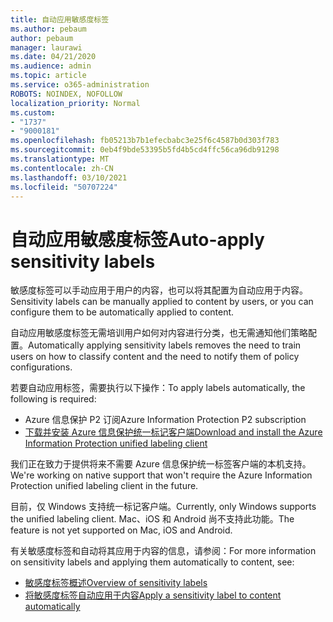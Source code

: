 ```yaml
---
title: 自动应用敏感度标签
ms.author: pebaum
author: pebaum
manager: laurawi
ms.date: 04/21/2020
ms.audience: admin
ms.topic: article
ms.service: o365-administration
ROBOTS: NOINDEX, NOFOLLOW
localization_priority: Normal
ms.custom:
- "1737"
- "9000181"
ms.openlocfilehash: fb05213b7b1efecbabc3e25f6c4587b0d303f783
ms.sourcegitcommit: 0eb4f9bde53395b5fd4b5cd4ffc56ca96db91298
ms.translationtype: MT
ms.contentlocale: zh-CN
ms.lasthandoff: 03/10/2021
ms.locfileid: "50707224"
---
```

# <a name="auto-apply-sensitivity-labels"></a><span data-ttu-id="8334c-102">自动应用敏感度标签</span><span class="sxs-lookup"><span data-stu-id="8334c-102">Auto-apply sensitivity labels</span></span>

<span data-ttu-id="8334c-103">敏感度标签可以手动应用于用户的内容，也可以将其配置为自动应用于内容。</span><span class="sxs-lookup"><span data-stu-id="8334c-103">Sensitivity labels can be manually applied to content by users, or you can configure them to be automatically applied to content.</span></span>

<span data-ttu-id="8334c-104">自动应用敏感度标签无需培训用户如何对内容进行分类，也无需通知他们策略配置。</span><span class="sxs-lookup"><span data-stu-id="8334c-104">Automatically applying sensitivity labels removes the need to train users on how to classify content and the need to notify them of policy configurations.</span></span>

<span data-ttu-id="8334c-105">若要自动应用标签，需要执行以下操作：</span><span class="sxs-lookup"><span data-stu-id="8334c-105">To apply labels automatically, the following is required:</span></span>

- <span data-ttu-id="8334c-106">Azure 信息保护 P2 订阅</span><span class="sxs-lookup"><span data-stu-id="8334c-106">Azure Information Protection P2 subscription</span></span>
- [<span data-ttu-id="8334c-107">下载并安装 Azure 信息保护统一标记客户端</span><span class="sxs-lookup"><span data-stu-id="8334c-107">Download and install the Azure Information Protection unified labeling client</span></span>](https://docs.microsoft.com/azure/information-protection/rms-client/install-unifiedlabelingclient-app)

<span data-ttu-id="8334c-108">我们正在致力于提供将来不需要 Azure 信息保护统一标签客户端的本机支持。</span><span class="sxs-lookup"><span data-stu-id="8334c-108">We're working on native support that won't require the Azure Information Protection unified labeling client in the future.</span></span>

<span data-ttu-id="8334c-109">目前，仅 Windows 支持统一标记客户端。</span><span class="sxs-lookup"><span data-stu-id="8334c-109">Currently, only Windows supports the unified labeling client.</span></span>  <span data-ttu-id="8334c-110">Mac、iOS 和 Android 尚不支持此功能。</span><span class="sxs-lookup"><span data-stu-id="8334c-110">The feature is not yet supported on Mac, iOS and Android.</span></span>

<span data-ttu-id="8334c-111">有关敏感度标签和自动将其应用于内容的信息，请参阅：</span><span class="sxs-lookup"><span data-stu-id="8334c-111">For more information on sensitivity labels and applying them automatically to content,  see:</span></span>

- [<span data-ttu-id="8334c-112">敏感度标签概述</span><span class="sxs-lookup"><span data-stu-id="8334c-112">Overview of sensitivity labels</span></span>](https://docs.microsoft.com/microsoft-365/compliance/sensitivity-labels)
- [<span data-ttu-id="8334c-113">将敏感度标签自动应用于内容</span><span class="sxs-lookup"><span data-stu-id="8334c-113">Apply a sensitivity label to content automatically</span></span>](https://docs.microsoft.com/microsoft-365/compliance/apply-sensitivity-label-automatically)